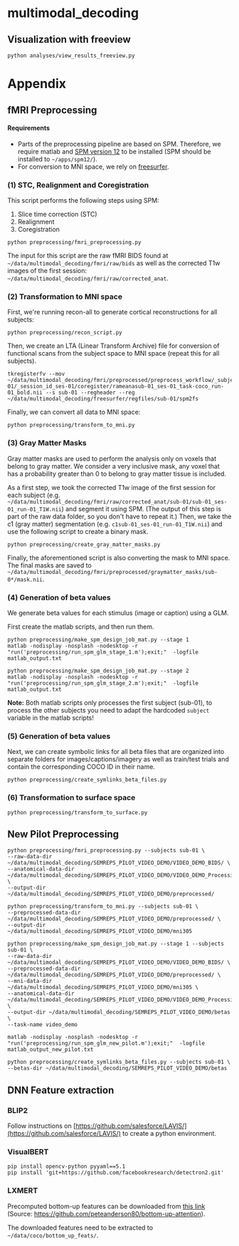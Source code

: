 # multimodal_decoding


## Visualization with freeview


```
python analyses/view_results_freeview.py 
```


# Appendix 

## fMRI Preprocessing

#### Requirements

- Parts of the preprocessing pipeline are based on SPM. Therefore, we require matlab and
[SPM version 12](https://www.fil.ion.ucl.ac.uk/spm/software/spm12/) to be installed
(SPM should be installed to `~/apps/spm12/`).
- For conversion to MNI space, we rely on [freesurfer](https://surfer.nmr.mgh.harvard.edu/fswiki/DownloadAndInstall).


### (1) STC, Realignment and Coregistration

This script performs the following steps using SPM: 
1. Slice time correction (STC)
2. Realignment
3. Coregistration

```
python preprocessing/fmri_preprocessing.py
```

The input for this script are the raw fMRI BIDS found at `~/data/multimodal_decoding/fmri/raw/bids` as well as 
the corrected T1w images of the first session: `~/data/multimodal_decoding/fmri/raw/corrected_anat`.

### (2) Transformation to MNI space

First, we're running recon-all to generate cortical reconstructions for all subjects:
```
python preprocessing/recon_script.py
```

Then, we create an LTA (Linear Transform Archive) file for conversion of functional scans from the subject space to MNI
space (repeat this for all subjects).
```
tkregisterfv --mov ~/data/multimodal_decoding/fmri/preprocessed/preprocess_workflow/_subject_id_sub-01/_session_id_ses-01/coregister/rameanasub-01_ses-01_task-coco_run-01_bold.nii --s sub-01 --regheader --reg ~/data/multimodal_decoding/freesurfer/regfiles/sub-01/spm2fs
```


Finally, we can convert all data to MNI space:
```
python preprocessing/transform_to_mni.py
```


### (3) Gray Matter Masks

Gray matter masks are used to perform the analysis only on voxels that belong to gray matter.
We consider a very inclusive mask, any voxel that has a probability greater than 0 to belong to gray matter tissue is
included. 

As a first step, we took the corrected T1w image of the first session for each subject
(e.g. `~/data/multimodal_decoding/fmri/raw/corrected_anat/sub-01/sub-01_ses-01_run-01_T1W.nii`) and segment it using
SPM. (The output of this step is part of the raw data folder, so you don't have to repeat it.)
Then, we take the c1 (gray matter) segmentation (e.g. `c1sub-01_ses-01_run-01_T1W.nii`) and use the following script to
create a binary mask.
```
python preprocessing/create_gray_matter_masks.py
```
Finally, the aforementioned script is also converting the mask to MNI space. The final masks are saved to
`~/data/multimodal_decoding/fmri/preprocessed/graymatter_masks/sub-0*/mask.nii`.

### (4) Generation of beta values

We generate beta values for each stimulus (image or caption) using a GLM.

First create the matlab scripts, and then run them.

```
python preprocessing/make_spm_design_job_mat.py --stage 1
matlab -nodisplay -nosplash -nodesktop -r "run('preprocessing/run_spm_glm_stage_1.m');exit;"  -logfile matlab_output.txt

python preprocessing/make_spm_design_job_mat.py --stage 2
matlab -nodisplay -nosplash -nodesktop -r "run('preprocessing/run_spm_glm_stage_2.m');exit;"  -logfile matlab_output.txt
```

__Note:__ Both matlab scripts only processes the first subject (sub-01), to process the other subjects you need to adapt
the hardcoded `subject` variable in the matlab scripts!

### (5) Generation of beta values
Next, we can create symbolic links for all beta files that are organized into separate folders for
images/captions/imagery as well as train/test trials and contain the corresponding COCO ID in their name.

```
python preprocessing/create_symlinks_beta_files.py
```

### (6) Transformation to surface space

```
python preprocessing/transform_to_surface.py
```

## New Pilot Preprocessing

```
python preprocessing/fmri_preprocessing.py --subjects sub-01 \
--raw-data-dir ~/data/multimodal_decoding/SEMREPS_PILOT_VIDEO_DEMO/VIDEO_DEMO_BIDS/ \
--anatomical-data-dir ~/data/multimodal_decoding/SEMREPS_PILOT_VIDEO_DEMO/VIDEO_DEMO_Processing/ \
--output-dir ~/data/multimodal_decoding/SEMREPS_PILOT_VIDEO_DEMO/preprocessed/

python preprocessing/transform_to_mni.py --subjects sub-01 \
--preprocessed-data-dir ~/data/multimodal_decoding/SEMREPS_PILOT_VIDEO_DEMO/preprocessed/ \
--output-dir ~/data/multimodal_decoding/SEMREPS_PILOT_VIDEO_DEMO/mni305

python preprocessing/make_spm_design_job_mat.py --stage 1 --subjects sub-01 \
--raw-data-dir ~/data/multimodal_decoding/SEMREPS_PILOT_VIDEO_DEMO/VIDEO_DEMO_BIDS/ \
--preprocessed-data-dir ~/data/multimodal_decoding/SEMREPS_PILOT_VIDEO_DEMO/preprocessed/ \
--mni-data-dir ~/data/multimodal_decoding/SEMREPS_PILOT_VIDEO_DEMO/mni305 \
--anatomical-data-dir ~/data/multimodal_decoding/SEMREPS_PILOT_VIDEO_DEMO/VIDEO_DEMO_Processing/ \
--output-dir ~/data/multimodal_decoding/SEMREPS_PILOT_VIDEO_DEMO/betas \
--task-name video_demo

matlab -nodisplay -nosplash -nodesktop -r "run('preprocessing/run_spm_glm_new_pilot.m');exit;"  -logfile matlab_output_new_pilot.txt

python preprocessing/create_symlinks_beta_files.py --subjects sub-01 \
--betas-dir ~/data/multimodal_decoding/SEMREPS_PILOT_VIDEO_DEMO/betas
```

## DNN Feature extraction 

### BLIP2

Follow instructions on [https://github.com/salesforce/LAVIS/](https://github.com/salesforce/LAVIS/) to create a python
environment.

### VisualBERT

```
pip install opencv-python pyyaml==5.1
pip install 'git+https://github.com/facebookresearch/detectron2.git'
```

### LXMERT

Precomputed bottom-up features can be downloaded from [this link](https://storage.googleapis.com/up-down-attention/trainval.zip)
(Source: https://github.com/peteanderson80/bottom-up-attention).

The downloaded features need to be extracted to `~/data/coco/bottom_up_feats/`.